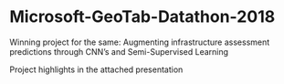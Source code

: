 # Microsoft-GeoTab-Datathon-2018
Winning project for the same: Augmenting infrastructure assessment predictions through CNN’s and Semi-Supervised Learning

Project highlights in the attached presentation
